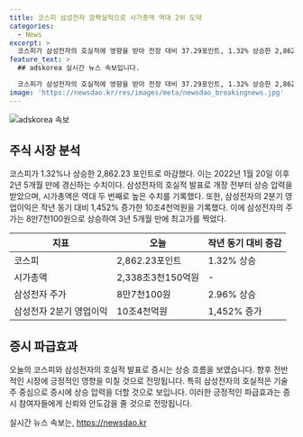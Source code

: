 ```yaml
---
title: 코스피 삼성전자 깜짝실적으로 시가총액 역대 2위 도약
categories:
  - News
excerpt: >
  코스피가 삼성전자의 호실적에 영향을 받아 전장 대비 37.29포인트, 1.32% 상승한 2,862.23으로 마감했습니다. 이는 2년 5개월 만에 초과했으며, 시가총액은 역대 2번째로 높은 수치를 기록했습니다. 삼성전자의 2분기 영업이익은 작년 동기 대비 1,452% 증가한 10조4천억원을 기록했고, 주가는 3년 5개월 만에 최고가를 경신했습니다.
feature_text: >
  ## adskorea 실시간 뉴스 속보입니다.

  코스피가 삼성전자의 호실적에 영향을 받아 전장 대비 37.29포인트, 1.32% 상승한 2,862.23으로 마감했습니다. 이는 2년 5개월 만에 초과했으며, 시가총액은 역대 2번째로 높은 수치를 기록했습니다. 삼성전자의 2분기 영업이익은 작년 동기 대비 1,452% 증가한 10조4천억원을 기록했고, 주가는 3년 5개월 만에 최고가를 경신했습니다.
image: 'https://newsdao.kr/res/images/meta/newsdao_breakingnews.jpg'
---
```


<p><img src="https://newsdao.kr/res/images/meta/newsdao_breakingnews.jpg" alt="adskorea 속보" /></p>

<h2 data-ke-size="size26">주식 시장 분석</h2>

<p data-ke-size="size16">코스피가 1.32%나 상승한 2,862.23 포인트로 마감했다. 이는 2022년 1월 20일 이후 2년 5개월 만에 경신하는 수치이다. 삼성전자의 호실적 발표로 개장 전부터 상승 압력을 받았으며, 시가총액은 역대 두 번째로 높은 수치를 기록했다. 또한, 삼성전자의 2분기 영업이익은 작년 동기 대비 1,452% 증가한 10조4천억원을 기록했다. 이에 삼성전자의 주가는 8만7천100원으로 상승하여 3년 5개월 만에 최고가를 찍었다.</p>

<table>
    <thead>
        <tr>
            <th scope="col">지표</th>
            <th scope="col">오늘</th>
            <th scope="col">작년 동기 대비 증감</th>
        </tr>
    </thead>
    <tbody>
        <tr>
            <td>코스피</td>
            <td>2,862.23포인트</td>
            <td>1.32% 상승</td>
        </tr>
        <tr>
            <td>시가총액</td>
            <td>2,338조3천150억원</td>
            <td>-</td>
        </tr>
        <tr>
            <td>삼성전자 주가</td>
            <td>8만7천100원</td>
            <td>2.96% 상승</td>
        </tr>
        <tr>
            <td>삼성전자 2분기 영업이익</td>
            <td>10조4천억원</td>
            <td>1,452% 증가</td>
        </tr>
    </tbody>
</table>

<h2 data-ke-size="size26">증시 파급효과</h2>

<p data-ke-size="size16">오늘의 코스피와 삼성전자의 호실적 발표로 증시는 상승 흐름을 보였습니다. 향후 전반적인 시장에 긍정적인 영향을 미칠 것으로 전망됩니다. 특히 삼성전자의 호실적은 기술주 중심으로 증시에 상승 압력을 더할 것으로 보입니다. 이러한 긍정적인 파급효과는 증시 참여자들에게 신뢰와 안도감을 줄 것으로 전망됩니다.</p>
실시간 뉴스 속보는, <a href="https://newsdao.kr" rel="dofollow">https://newsdao.kr</a>


